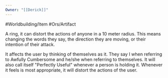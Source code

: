 ```yaml
---
Owner: "[[Derick]]"
---
```

#Worldbuilding/Item #Ors/Artifact 

A ring, it can distort the actions of anyone in a 10 meter radius. This means changing the words they say, the direction they are moving, or their intention of their attack. 

It affects the user by thinking of themselves as it. They say I when referring to Awfully Cumbersome and he/she when referring to themselves. It will also call itself "Perfectly Useful" whenever a person is holding it. Whenever it feels is most appropriate, it will distort the actions of the user. 